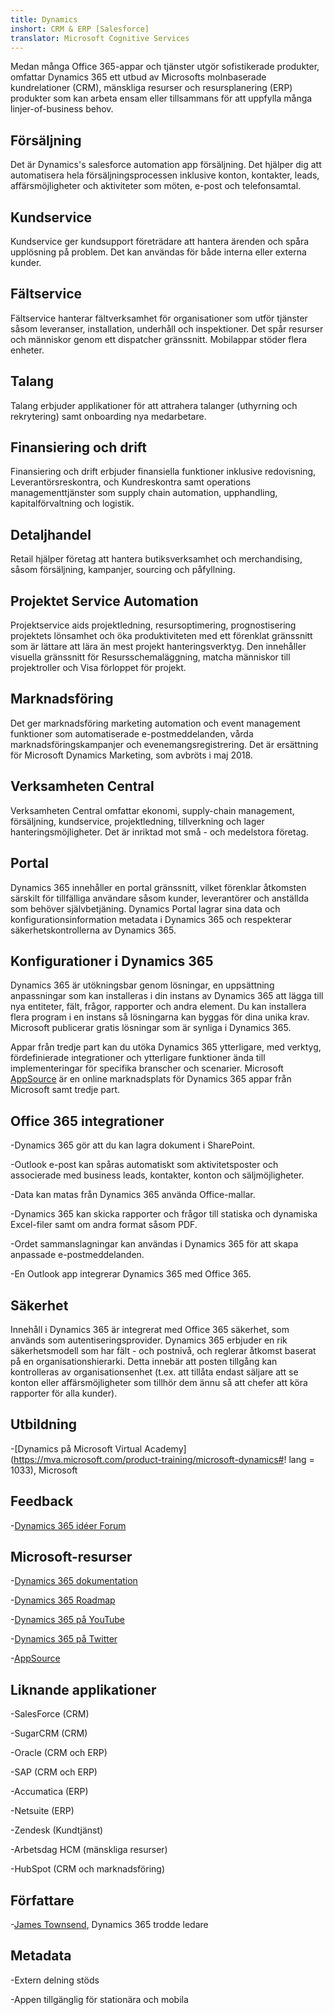 ```yaml
---
title: Dynamics
inshort: CRM & ERP [Salesforce]
translator: Microsoft Cognitive Services
---
```



Medan många Office 365-appar och tjänster utgör sofistikerade produkter, omfattar Dynamics 365 ett utbud av Microsofts molnbaserade kundrelationer (CRM), mänskliga resurser och resursplanering (ERP) produkter som kan arbeta ensam eller tillsammans för att uppfylla många linjer-of-business behov.

Försäljning
---------

Det är Dynamics's salesforce automation app försäljning.  Det hjälper dig att automatisera hela försäljningsprocessen inklusive konton, kontakter, leads, affärsmöjligheter och aktiviteter som möten, e-post och telefonsamtal. 

Kundservice
---------

Kundservice ger kundsupport företrädare att hantera ärenden och spåra upplösning på problem.  Det kan användas för både interna eller externa kunder. 

Fältservice
---------

Fältservice hanterar fältverksamhet för organisationer som utför tjänster såsom leveranser, installation, underhåll och inspektioner.  Det spår resurser och människor genom ett dispatcher gränssnitt.  Mobilappar stöder flera enheter. 

Talang
---------

Talang erbjuder applikationer för att attrahera talanger (uthyrning och rekrytering) samt onboarding nya medarbetare. 

Finansiering och drift
---------

Finansiering och drift erbjuder finansiella funktioner inklusive redovisning, Leverantörsreskontra, och Kundreskontra samt operations managementtjänster som supply chain automation, upphandling, kapitalförvaltning och logistik. 

Detaljhandel
---------

Retail hjälper företag att hantera butiksverksamhet och merchandising, såsom försäljning, kampanjer, sourcing och påfyllning. 

Projektet Service Automation
---------

Projektservice aids projektledning, resursoptimering, prognostisering projektets lönsamhet och öka produktiviteten med ett förenklat gränssnitt som är lättare att lära än mest projekt hanteringsverktyg.  Den innehåller visuella gränssnitt för Resursschemaläggning, matcha människor till projektroller och Visa förloppet för projekt. 

Marknadsföring
---------

Det ger marknadsföring marketing automation och event management funktioner som automatiserade e-postmeddelanden, vårda marknadsföringskampanjer och evenemangsregistrering. Det är ersättning för Microsoft Dynamics Marketing, som avbröts i maj 2018.

Verksamheten Central
---------

Verksamheten Central omfattar ekonomi, supply-chain management, försäljning, kundservice, projektledning, tillverkning och lager hanteringsmöjligheter. Det är inriktad mot små - och medelstora företag.

Portal
---------

Dynamics 365 innehåller en portal gränssnitt, vilket förenklar åtkomsten särskilt för tillfälliga användare såsom kunder, leverantörer och anställda som behöver självbetjäning.  Dynamics Portal lagrar sina data och konfigurationsinformation metadata i Dynamics 365 och respekterar säkerhetskontrollerna av Dynamics 365. 

Konfigurationer i Dynamics 365
---------

Dynamics 365 är utökningsbar genom lösningar, en uppsättning anpassningar som kan installeras i din instans av Dynamics 365 att lägga till nya entiteter, fält, frågor, rapporter och andra element.  Du kan installera flera program i en instans så lösningarna kan byggas för dina unika krav. Microsoft publicerar gratis lösningar som är synliga i Dynamics 365. 

Appar från tredje part kan du utöka Dynamics 365 ytterligare, med verktyg, fördefinierade integrationer och ytterligare funktioner ända till implementeringar för specifika branscher och scenarier. Microsoft [AppSource](https://appsource.microsoft.com/en-US/) är en online marknadsplats för Dynamics 365 appar från Microsoft samt tredje part. 


Office 365 integrationer
---------

-Dynamics 365 gör att du kan lagra dokument i SharePoint.

-Outlook e-post kan spåras automatiskt som aktivitetsposter och associerade med business leads, kontakter, konton och säljmöjligheter. 

-Data kan matas från Dynamics 365 använda Office-mallar. 

-Dynamics 365 kan skicka rapporter och frågor till statiska och dynamiska Excel-filer samt om andra format såsom PDF. 

-Ordet sammanslagningar kan användas i Dynamics 365 för att skapa anpassade e-postmeddelanden. 

-En Outlook app integrerar Dynamics 365 med Office 365. 


Säkerhet
---------

Innehåll i Dynamics 365 är integrerat med Office 365 säkerhet, som används som autentiseringsprovider.  Dynamics 365 erbjuder en rik säkerhetsmodell som har fält - och postnivå, och reglerar åtkomst baserat på en organisationshierarki.  Detta innebär att posten tillgång kan kontrolleras av organisationsenhet (t.ex. att tillåta endast säljare att se konton eller affärsmöjligheter som tillhör dem ännu så att chefer att köra rapporter för alla kunder).

Utbildning
---------

-[Dynamics på Microsoft Virtual Academy](https://mva.microsoft.com/product-training/microsoft-dynamics#! lang = 1033), Microsoft

Feedback
---------

-[Dynamics 365 idéer Forum](https://experience.dynamics.com/ideas/list/?forum=1c8854a6-5cdf-4681-bba8-4b6b806fcf7d)

Microsoft-resurser
---------

-[Dynamics 365 dokumentation](https://docs.microsoft.com/en-us/dynamics365/)

-[Dynamics 365 Roadmap](https://dynamics.microsoft.com/en-us/release/spring-2018-release/#release-notes)

-[Dynamics 365 på YouTube](https://www.youtube.com/channel/UCJGCg4rB3QSs8y_1FquelBQ)

-[Dynamics 365 på Twitter](https://twitter.com/MSFTDynamics365)

-[AppSource](https://appsource.microsoft.com/en-US/)

Liknande applikationer
--------------------

-SalesForce (CRM)

-SugarCRM (CRM)

-Oracle (CRM och ERP)

-SAP (CRM och ERP)

-Accumatica (ERP)

-Netsuite (ERP)

-Zendesk (Kundtjänst)

-Arbetsdag HCM (mänskliga resurser)

-HubSpot (CRM och marknadsföring)

Författare
---------

-[James Townsend](https://twitter.com/jamestownsend), Dynamics 365 trodde ledare

Metadata
--------

-Extern delning stöds

-Appen tillgänglig för stationära och mobila


